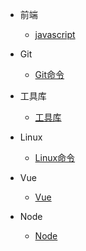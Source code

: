 - 前端
  - [javascript](javascript/index)
- Git
  - [Git命令](Git/index)



- 工具库
  - [工具库](工具库/index)



- Linux
  - [Linux命令](linux/index.md)
- Vue

  - [Vue](vue/index.md)
- Node

  - [Node](node/index.md)

